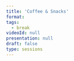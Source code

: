 ```yaml
---
title: 'Coffee & Snacks'
format: 
tags:
  - break
videoId: null
presentation: null
draft: false
type: sessions
---
```

<!-- Lunch and Coffee is served over in our {{< button-link label="virtual Meet & Greet Room" icon="link" url="/online-conference/#the-meet--greet-room" >}}. The speakers from the last session are available for an after-talk chat at the tables. -->
